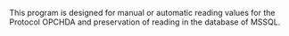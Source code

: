 This program is designed for manual or automatic reading
values for the Protocol OPCHDA and preservation of reading in the database of MSSQL.